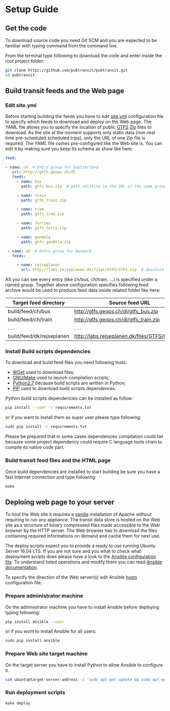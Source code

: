 # Setup Guide

## Get the code

To download source code you need Git SCM and you are expected to be familiar
with typing command from the command line.

From the terminal type following to download the code and enter inside the root
project folder:

```bash
git clone https://github.com/pubtransit/pubtransit.git
cd pubtransit
```

## Build transit feeds and the Web page

### Edit site.yml

Before starting building the feeds you have to edit [site.yml](site.yml)
configuration file to specify which feeds to download and deploy on the Web page.
The YAML file allows you to specify the location of public
[GTFS](https://developers.google.com/transit/gtfs/)
[Zip](https://en.wikipedia.org/wiki/Zip_(file_format)) files to download.
As the site at the moment supports only static data (non-real time
pre-scheduled scheduled trips), only the URL of one Zip file is required.
The YAML file comes pre-configured like the Web site is. You can edit it by
making sure you keep its schema as show like here:

```yaml
feed:

- name: ch  # Entry group for Switzerland
   url: http://gtfs.geops.ch/dl
   feeds:
     - name: bus
       path: gtfs_bus.zip  # path relative to the URL of the same group

     - name: train
       path: gtfs_train.zip

     - name: tram
       path: gtfs_tram.zip

     - name: ferries
       path: gtfs_ferry.zip

     - name: gondola
       path: gtfs_gondola.zip  

 - name: dk  # Entry group for Denmark
   feeds:

     - name: rejseplanen
       url: http://labs.rejseplanen.dk/files/GTFS/GTFS.zip  # absolute path
```

AS you can see every entry (like ch/bus, ch/train, ...) is specified under a
named group. Together above configuration specifies following feed archive
would be used to produce feed data inside related folder like here:

| Target feed directory     | Source feed URL |
| ---------------           | ------------- |
| build/feed/ch/bus         | http://gtfs.geops.ch/dl/gtfs_bus.zip |
| build/feed/ch/train       | http://gtfs.geops.ch/dl/gtfs_train.zip |
|   . . .                   |   . . . |
| build/feed/dk/rejseplanen | http://labs.rejseplanen.dk/files/GTFS/GTFS.zip |

### Install Build scripts dependencies

To download and build feed files you need following tools:
 - [WGet](https://www.gnu.org/software/wget/) used to download files;
 - [GNU/Make](https://www.gnu.org/software/make/) used to launch compilation
   scripts;
 - [Python2.7](https://www.python.org/download/releases/2.7/) because build
   scripts are written in Python;
 - [PIP](https://pip.pypa.io/en/stable/installing/) used to download build
   scripts dependences.

Python build scripts dependencies can be installed as follow:
```bash
pip install --user -r requirements.txt
```
or if you want to install them as super user please type following:
```bash
sudo pip install -r requirements.txt
```
Please be prepared that in some cases dependencies compilation could
fail because some project dependency could require C language tools chain to
compile its native code part.

### Build transit feed files and the HTML page

Once build dependencies are installed to start building be sure you have a fast
Internet connection and type following:
```bash
make
```

## Deploing web page to your server 

To host the Web site it requires a
[vanilla](https://en.wikipedia.org/wiki/Vanilla_software) installation of Apache
without requiring to run any appliance. The transit data store is hosted on the
Web site as a structure of binary compressed files made accessible to the Web
browser by the HTTP server. The Web browser has to download the files
containing required informations on demand and cache them for next use.

The deploy scripts expect you to provide a ready to use running Ubuntu Server
16.04 LTS. If you are not sure and you what to check what deployment scripts
does please have a look to the [Ansible configuration file](deploy.yml).
To understand listed operations and modify them you can read
[Ansible documentation](http://docs.ansible.com/).

To specify the direction of the Web server(s) edit Ansible
[hosts](deploy/hosts) configuration file.

### Prepare administrator machine

On the administrator machine you have to install Ansible before deploying
typing following:
```bash
pip install ansible --user
```
or if you wont to install Ansible for all users:
```bash
sudo pip install ansible
```

### Prepare Web site target machine

On the target server you have to install Python to allow Ansible to configure
it.
```bash
ssh ubuntu@target-server-address -c 'sudo apt-get update && sudo apt-get install -y python-minimal'
```

### Run deployment scripts
```bash
make deploy
```
